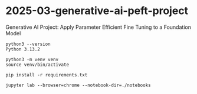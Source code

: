 # 2025-03-generative-ai-peft-project
Generative AI Project: Apply Parameter Efficient Fine Tuning to a Foundation Model

```
python3 --version
Python 3.13.2

python3 -m venv venv
source venv/bin/activate

pip install -r requirements.txt

jupyter lab --browser=chrome --notebook-dir=./notebooks
```
